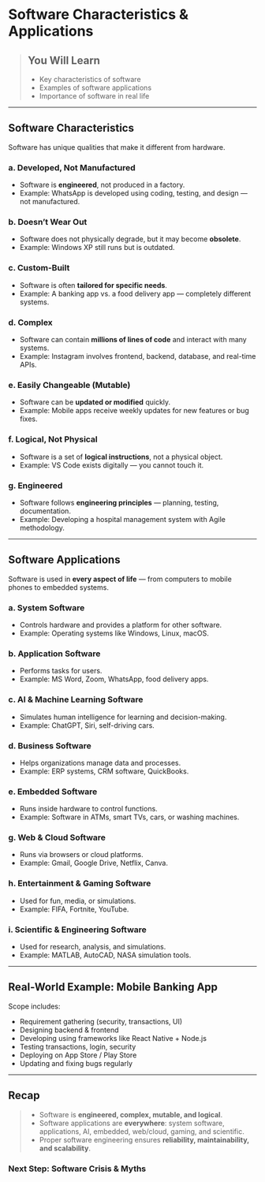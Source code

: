 # Software Characteristics & Applications

> ## You Will Learn
> - Key characteristics of software  
> - Examples of software applications  
> - Importance of software in real life  

---

## Software Characteristics

Software has unique qualities that make it different from hardware.

### a. Developed, Not Manufactured
- Software is **engineered**, not produced in a factory.
- Example: WhatsApp is developed using coding, testing, and design — not manufactured.

### b. Doesn’t Wear Out
- Software does not physically degrade, but it may become **obsolete**.
- Example: Windows XP still runs but is outdated.

### c. Custom-Built
- Software is often **tailored for specific needs**.
- Example: A banking app vs. a food delivery app — completely different systems.

### d. Complex
- Software can contain **millions of lines of code** and interact with many systems.
- Example: Instagram involves frontend, backend, database, and real-time APIs.

### e. Easily Changeable (Mutable)
- Software can be **updated or modified** quickly.
- Example: Mobile apps receive weekly updates for new features or bug fixes.

### f. Logical, Not Physical
- Software is a set of **logical instructions**, not a physical object.
- Example: VS Code exists digitally — you cannot touch it.

### g. Engineered
- Software follows **engineering principles** — planning, testing, documentation.
- Example: Developing a hospital management system with Agile methodology.

---

## Software Applications

Software is used in **every aspect of life** — from computers to mobile phones to embedded systems.

### a. System Software
- Controls hardware and provides a platform for other software.
- Example: Operating systems like Windows, Linux, macOS.

### b. Application Software
- Performs tasks for users.
- Example: MS Word, Zoom, WhatsApp, food delivery apps.

### c. AI & Machine Learning Software
- Simulates human intelligence for learning and decision-making.
- Example: ChatGPT, Siri, self-driving cars.

### d. Business Software
- Helps organizations manage data and processes.
- Example: ERP systems, CRM software, QuickBooks.

### e. Embedded Software
- Runs inside hardware to control functions.
- Example: Software in ATMs, smart TVs, cars, or washing machines.

### g. Web & Cloud Software
- Runs via browsers or cloud platforms.
- Example: Gmail, Google Drive, Netflix, Canva.

### h. Entertainment & Gaming Software
- Used for fun, media, or simulations.  
- Example: FIFA, Fortnite, YouTube.

### i. Scientific & Engineering Software
- Used for research, analysis, and simulations.
- Example: MATLAB, AutoCAD, NASA simulation tools.

---

## Real-World Example: Mobile Banking App

Scope includes:  
- Requirement gathering (security, transactions, UI)  
- Designing backend & frontend  
- Developing using frameworks like React Native + Node.js  
- Testing transactions, login, security  
- Deploying on App Store / Play Store  
- Updating and fixing bugs regularly

---

## Recap

> - Software is **engineered, complex, mutable, and logical**.  
> - Software applications are **everywhere**: system software, applications, AI, embedded, web/cloud, gaming, and scientific.  
> - Proper software engineering ensures **reliability, maintainability, and scalability**.

### Next Step: Software Crisis & Myths

